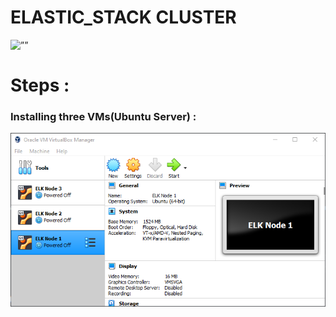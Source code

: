 # ELASTIC_STACK CLUSTER 
<img src="https://blog.qburst.com/wp-content/uploads/2020/01/Basic-Elastic-Stack-Architecture.png" alt=””>

# Steps : 
### Installing three VMs(Ubuntu Server) :
<img src="https://github.com/abdellahaghlalou/ELASTIC_STACK/blob/main/images/Capture%20d%E2%80%99%C3%A9cran%202021-12-08%20150938.png" alt=””>
